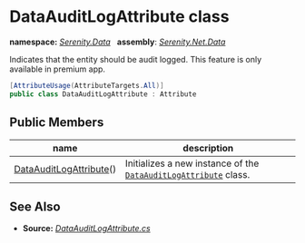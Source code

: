 # DataAuditLogAttribute class
**namespace:** *[Serenity.Data](../README.md#serenity.data-namespace)*   **assembly**: *[Serenity.Net.Data](../README.md)*

Indicates that the entity should be audit logged. This feature is only available in premium app.

```csharp
[AttributeUsage(AttributeTargets.All)]
public class DataAuditLogAttribute : Attribute
```

## Public Members

| name | description |
| --- | --- |
| [DataAuditLogAttribute](DataAuditLogAttribute/DataAuditLogAttribute.md)() | Initializes a new instance of the [`DataAuditLogAttribute`](DataAuditLogAttribute.md) class. |

## See Also

* **Source:** *[DataAuditLogAttribute.cs](https://github.com/serenity-is/Serenity/blob/master/src/Serenity.Net.Data/Mapping/DataAuditLogAttribute.cs)*